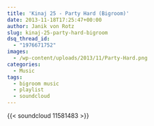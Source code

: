 ```yaml
---
title: 'Kinaj 25 - Party Hard (Bigroom)'
date: 2013-11-18T17:25:47+00:00
author: Janik von Rotz
slug: kinaj-25-party-hard-bigroom
dsq_thread_id:
  - "1976671752"
images:
  - /wp-content/uploads/2013/11/Party-Hard.png
categories:
  - Music
tags:
  - bigroom music
  - playlist
  - soundcloud
---
```

{{< soundcloud 11581483 >}}
